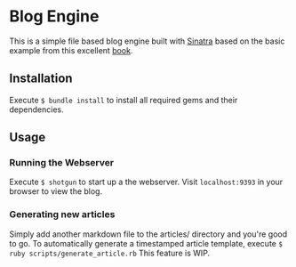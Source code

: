 # Blog Engine
This is a simple file based blog engine built with [Sinatra](http://www.sinatrarb.com/)
based on the basic example from this excellent [book](http://shop.oreilly.com/product/0636920019664.do).

## Installation
Execute `$ bundle install` to install all required gems and their dependencies.

## Usage

### Running the Webserver
Execute `$ shotgun` to start up a the webserver. Visit `localhost:9393` in your browser to view the blog.

### Generating new articles
Simply add another markdown file to the articles/ directory and you're good to go.
To automatically generate a timestamped article template, execute `$ ruby scripts/generate_article.rb`
This feature is WIP.

